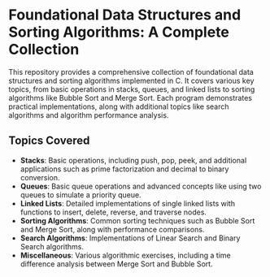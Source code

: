 # Foundational Data Structures and Sorting Algorithms: A Complete Collection

This repository provides a comprehensive collection of foundational data structures and sorting algorithms implemented in C. It covers various key topics, from basic operations in stacks, queues, and linked lists to sorting algorithms like Bubble Sort and Merge Sort. Each program demonstrates practical implementations, along with additional topics like search algorithms and algorithm performance analysis.

## Topics Covered

- **Stacks**: Basic operations, including push, pop, peek, and additional applications such as prime factorization and decimal to binary conversion.
- **Queues**: Basic queue operations and advanced concepts like using two queues to simulate a priority queue.
- **Linked Lists**: Detailed implementations of single linked lists with functions to insert, delete, reverse, and traverse nodes.
- **Sorting Algorithms**: Common sorting techniques such as Bubble Sort and Merge Sort, along with performance comparisons.
- **Search Algorithms**: Implementations of Linear Search and Binary Search algorithms.
- **Miscellaneous**: Various algorithmic exercises, including a time difference analysis between Merge Sort and Bubble Sort.
